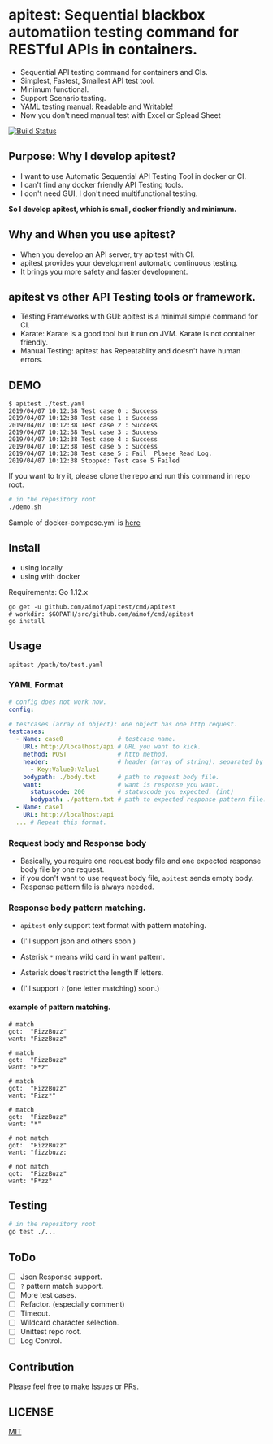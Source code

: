 # apitest: Sequential blackbox automatiion testing command for RESTful APIs in containers.

* Sequential API testing command for containers and CIs.
* Simplest, Fastest, Smallest API test tool.
* Minimum functional.
* Support Scenario testing.
* YAML testing manual: Readable and Writable!
* Now you don't need manual test with Excel or Splead Sheet

[![Build Status](https://travis-ci.org/aimof/apitest.svg?branch=master)](https://travis-ci.org/aimof/apitest)

## Purpose: Why I develop apitest?

* I want to use Automatic Sequential API Testing Tool in docker or CI.
* I can't find any docker friendly API Testing tools.
* I don't need GUI, I don't need multifunctional testing.

__So I develop apitest, which is small, docker friendly and minimum.__

## Why and When you use apitest?

* When you develop an API server, try apitest with CI.
* apitest provides your development automatic continuous testing.
* It brings you more safety and faster development.

## apitest vs other API Testing tools or framework.

* Testing Frameworks with GUI: apitest is a minimal simple command for CI.
* Karate: Karate is a good tool but it run on JVM. Karate is not container friendly.
* Manual Testing: apitest has Repeatablity and doesn't have human errors.

## DEMO

```
$ apitest ./test.yaml
2019/04/07 10:12:38 Test case 0 : Success
2019/04/07 10:12:38 Test case 1 : Success
2019/04/07 10:12:38 Test case 2 : Success
2019/04/07 10:12:38 Test case 3 : Success
2019/04/07 10:12:38 Test case 4 : Success
2019/04/07 10:12:38 Test case 5 : Success
2019/04/07 10:12:38 Test case 5 : Fail  Plaese Read Log.
2019/04/07 10:12:38 Stopped: Test case 5 Failed
```

If you want to try it, please clone the repo and run this command in repo root.

```sh
# in the repository root
./demo.sh
```

Sample of docker-compose.yml is [here](./demo/docker-compose.yml)

## Install

* using locally
* using with docker

Requirements: Go 1.12.x

```
go get -u github.com/aimof/apitest/cmd/apitest
# workdir: $GOPATH/src/github.com/aimof/cmd/apitest
go install
```

## Usage

```
apitest /path/to/test.yaml
```

### YAML Format

```yaml
# config does not work now.
config:

# testcases (array of object): one object has one http request.
testcases:
  - Name: case0               # testcase name.
    URL: http://localhost/api # URL you want to kick.
    method: POST              # http method.
    header:                   # header (array of string): separated by collon.
      - Key:Value0:Value1
    bodypath: ./body.txt      # path to request body file.
    want:                     # want is response you want.
      statuscode: 200         # statuscode you expected. (int)
      bodypath: ./pattern.txt # path to expected response pattern file. Read below.
  - Name: case1
    URL: http://localhost/api
  ... # Repeat this format.
```

### Request body and Response body

* Basically, you require one request body file and one expected response body file by one request.
* if you don't want to use request body file, `apitest` sends empty body.
* Response pattern file is always needed.

### Response body pattern matching.

* `apitest` only support text format with pattern matching.
* (I'll support json and others soon.)

* Asterisk `*` means wild card in want pattern.
* Asterisk does't restrict the length lf letters.
* (I'll support `?` (one letter matching) soon.)

#### example of pattern matching.

```
# match
got:  "FizzBuzz"
want: "FizzBuzz"

# match
got:  "FizzBuzz"
want: "F*z"

# match
got:  "FizzBuzz"
want: "Fizz*"

# match
got:  "FizzBuzz"
want: "*"

# not match
got:  "FizzBuzz"
want: "fizzbuzz:

# not match
got:  "FizzBuzz"
want: "F*zz"
```

## Testing

```sh
# in the repository root
go test ./...
```

## ToDo

* [ ] Json Response support.
* [ ] `?` pattern match support.
* [ ] More test cases.
* [ ] Refactor. (especially comment)
* [ ] Timeout.
* [ ] Wildcard character selection.
* [ ] Unittest repo root.
* [ ] Log Control.

## Contribution

Please feel free to make Issues or PRs.

## LICENSE

[MIT](./LICENSE)